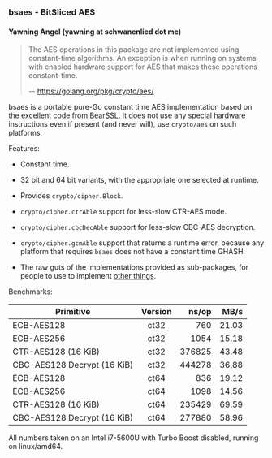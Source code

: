 ### bsaes - BitSliced AES
#### Yawning Angel (yawning at schwanenlied dot me)

> The AES operations in this package are not implemented using constant-time
> algorithms. An exception is when running on systems with enabled hardware
> support for AES that makes these operations constant-time.
>
> -- https://golang.org/pkg/crypto/aes/

bsaes is a portable pure-Go constant time AES implementation based on the
excellent code from [BearSSL](https://bearssl.org/).  It does not use any
special hardware instructions even if present (and never will), use
`crypto/aes` on such platforms.

Features:

 * Constant time.

 * 32 bit and 64 bit variants, with the appropriate one selected at runtime.

 * Provides `crypto/cipher.Block`.

 * `crypto/cipher.ctrAble` support for less-slow CTR-AES mode.

 * `crypto/cipher.cbcDecAble` support for less-slow CBC-AES decryption.

 * `crypto/cipher.gcmAble` support that returns a runtime error, because any
   platform that requires `bsaes` does not have a constant time GHASH.

 * The raw guts of the implementations provided as sub-packages, for people
   to use to implement [other things](https://git.schwanenlied.me/yawning/aez).

Benchmarks:

| Primitive                   | Version | ns/op  | MB/s   |
| --------------------------- | :-----: | -----: | -----: |
| ECB-AES128                  | ct32    | 760    | 21.03  |
| ECB-AES256                  | ct32    | 1054   | 15.18  |
| CTR-AES128 (16 KiB)         | ct32    | 376825 | 43.48  |
| CBC-AES128 Decrypt (16 KiB) | ct32    | 444278 | 36.88  |
| ECB-AES128                  | ct64    | 836    | 19.12  |
| ECB-AES256                  | ct64    | 1098   | 14.56  |
| CTR-AES128 (16 KiB)         | ct64    | 235429 | 69.59  |
| CBC-AES128 Decrypt (16 KiB) | ct64    | 277880 | 58.96  |

All numbers taken on an Intel i7-5600U with Turbo Boost disabled, running on
linux/amd64.
